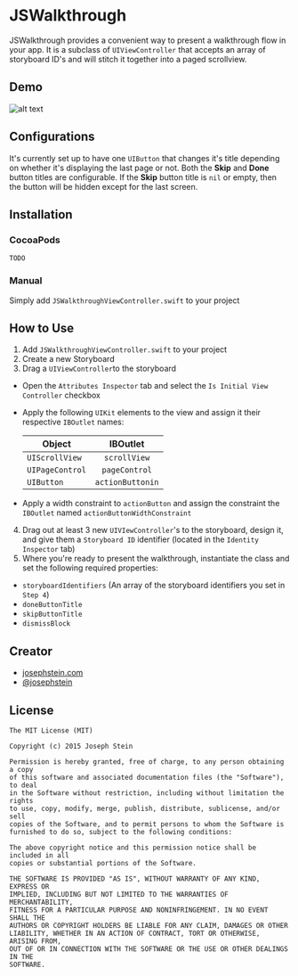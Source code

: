 # JSWalkthrough
JSWalkthrough provides a convenient way to present a walkthrough flow in your app. It is a subclass of `UIViewController` that accepts an array of storyboard ID's and will stitch it together into a paged scrollview. 

## Demo
![alt text](https://github.com/josephstein/JSWalkthrough/blob/master/demo.gif "Demo")

## Configurations
It's currently set up to have one `UIButton` that changes it's title depending on whether it's displaying the last page or not. Both the **Skip** and **Done** button titles are configurable. If the **Skip** button title is `nil` or empty, then the button will be hidden except for the last screen.

## Installation

### CocoaPods
`TODO`

### Manual

Simply add `JSWalkthroughViewController.swift` to your project

## How to Use

1. Add `JSWalkthroughViewController.swift` to your project
2. Create a new Storyboard
3. Drag a `UIViewController`to the storyboard
  * Open the `Attributes Inspector` tab and select the `Is Initial View Controller` checkbox
  * Apply the following `UIKit` elements to the view and assign it their respective `IBOutlet` names:

    | Object          | IBOutlet      |
    | --------------- |:-------------:|
    | `UIScrollView`  | `scrollView`  |
    | `UIPageControl` | `pageControl` |
    | `UIButton`      | `actionButtonin`|
  * Apply a width constraint to `actionButton` and assign the constraint the `IBOutlet` named `actionButtonWidthConstraint`
4. Drag out at least 3 new `UIVIewController`'s to the storyboard, design it, and give them a `Storyboard ID` identifier (located in the `Identity Inspector` tab)
5. Where you're ready to present the walkthrough, instantiate the class and set the following required properties:
  * `storyboardIdentifiers` (An array of the storyboard identifiers you set in `Step 4`)
  * `doneButtonTitle`
  * `skipButtonTitle`
  * `dismissBlock`
  
## Creator

* [josephstein.com](http://www.josephstein.com)
* [@josephstein](http://www.twitter.com/josephstein)

## License

```
The MIT License (MIT)

Copyright (c) 2015 Joseph Stein

Permission is hereby granted, free of charge, to any person obtaining a copy
of this software and associated documentation files (the "Software"), to deal
in the Software without restriction, including without limitation the rights
to use, copy, modify, merge, publish, distribute, sublicense, and/or sell
copies of the Software, and to permit persons to whom the Software is
furnished to do so, subject to the following conditions:

The above copyright notice and this permission notice shall be included in all
copies or substantial portions of the Software.

THE SOFTWARE IS PROVIDED "AS IS", WITHOUT WARRANTY OF ANY KIND, EXPRESS OR
IMPLIED, INCLUDING BUT NOT LIMITED TO THE WARRANTIES OF MERCHANTABILITY,
FITNESS FOR A PARTICULAR PURPOSE AND NONINFRINGEMENT. IN NO EVENT SHALL THE
AUTHORS OR COPYRIGHT HOLDERS BE LIABLE FOR ANY CLAIM, DAMAGES OR OTHER
LIABILITY, WHETHER IN AN ACTION OF CONTRACT, TORT OR OTHERWISE, ARISING FROM,
OUT OF OR IN CONNECTION WITH THE SOFTWARE OR THE USE OR OTHER DEALINGS IN THE
SOFTWARE.
```
